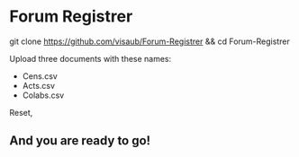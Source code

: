 # Forum Registrer
git clone https://github.com/visaub/Forum-Registrer && cd Forum-Registrer

Upload three documents with these names:
- Cens.csv
- Acts.csv
- Colabs.csv

Reset,
<h2>And you are ready to go!</h2>
